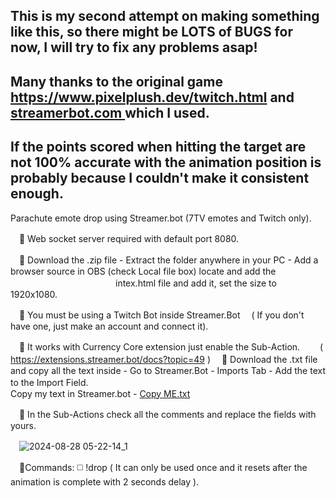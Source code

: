 ## This is my second attempt on making something like this, so there might be LOTS of BUGS for now, I will try to fix any problems asap!
## Many thanks to the original game https://www.pixelplush.dev/twitch.html and [streamerbot.com ](https://streamer.bot/) which I used.
## If the points scored when hitting the target are not 100% accurate with the animation position is probably because I couldn't make it consistent enough.

Parachute emote drop using Streamer.bot (7TV emotes and Twitch only).

　🔘 Web socket server required with default port 8080.

　🔘 Download the .zip file - Extract the folder anywhere in your PC - Add a browser source in OBS (check Local file box) locate and add the    
　　　　　　　　　　　　intex.html file and add it, set the size to 1920x1080.

　🔘 You must be using a Twitch Bot inside Streamer.Bot 
　( If you don't have one, just make an account and connect it).

　🔘 It works with Currency Core extension just enable the Sub-Action.
 　　( https://extensions.streamer.bot/docs?topic=49 )
　🔘 Download the .txt file and copy all the text inside - Go to Streamer.Bot - Imports Tab - Add the text to the Import Field.　　　　　　　　　　　　　　　　　　　　　　
　　　　　　　　　　　　　　　　　Copy my text in Streamer.bot - [Copy ME.txt](https://github.com/user-attachments/files/16776475/Copy.ME.txt)



　🔘 In the Sub-Actions check all the comments and replace the fields with yours.

　![2024-08-28 05-22-14_1](https://github.com/user-attachments/assets/1c4295a1-9431-40b4-920f-c5525541cd33)
 
　🔘Commands: ◻️ !drop ( It can only be used once and it resets after the animation is complete with 2 seconds delay ).
  
